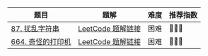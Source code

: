 | 题目                                                         | 题解                                                         | 难度 | 推荐指数 |
| ------------------------------------------------------------ | ------------------------------------------------------------ | ---- | -------- |
| [87. 扰乱字符串](https://leetcode-cn.com/problems/scramble-string/) | [LeetCode 题解链接](https://leetcode-cn.com/problems/scramble-string/solution/gong-shui-san-xie-yi-ti-san-jie-di-gui-j-hybk/) | 困难 | 🤩🤩🤩      |
| [664. 奇怪的打印机](https://leetcode-cn.com/problems/strange-printer/) | [LeetCode 题解链接](https://leetcode-cn.com/problems/strange-printer/solution/gong-shui-san-xie-noxiang-xin-ke-xue-xi-xqeo9/) | 困难 | 🤩🤩🤩      |

